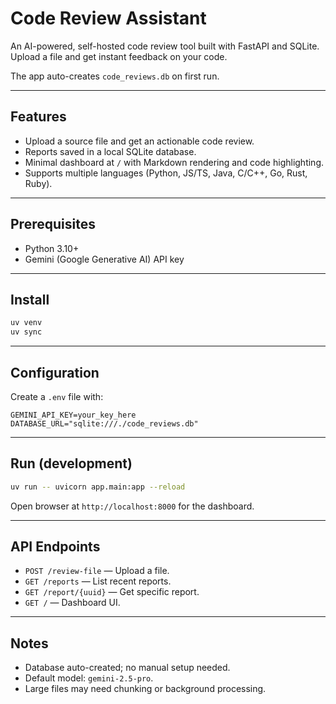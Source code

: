 # Code Review Assistant

An AI-powered, self-hosted code review tool built with FastAPI and SQLite. Upload a file and get instant feedback on your code.

The app auto-creates `code_reviews.db` on first run.

---

## Features

* Upload a source file and get an actionable code review.
* Reports saved in a local SQLite database.
* Minimal dashboard at `/` with Markdown rendering and code highlighting.
* Supports multiple languages (Python, JS/TS, Java, C/C++, Go, Rust, Ruby).

---

## Prerequisites

* Python 3.10+
* Gemini (Google Generative AI) API key

---

## Install

```bash
uv venv
uv sync
```

---

## Configuration

Create a `.env` file with:

```
GEMINI_API_KEY=your_key_here
DATABASE_URL="sqlite:///./code_reviews.db"
```

---

## Run (development)

```bash
uv run -- uvicorn app.main:app --reload
```

Open browser at `http://localhost:8000` for the dashboard.

---

## API Endpoints

* `POST /review-file` — Upload a file.
* `GET /reports` — List recent reports.
* `GET /report/{uuid}` — Get specific report.
* `GET /` — Dashboard UI.

---

## Notes

* Database auto-created; no manual setup needed.
* Default model: `gemini-2.5-pro`.
* Large files may need chunking or background processing.
